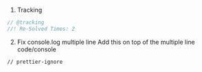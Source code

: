 1. Tracking

```js
// @tracking
//! Re-Solved Times: 2
```

2. Fix console.log multiple line
   Add this on top of the multiple line code/console

```prettier
// prettier-ignore
```
